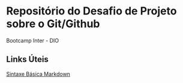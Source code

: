 # Repositório do Desafio de Projeto sobre o Git/Github
Bootcamp Inter - DIO
## Links Úteis
[Sintaxe Básica Markdown](https://www.markdownguide.org/basic-syntax/)
